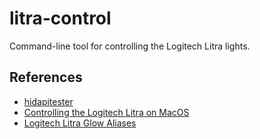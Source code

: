 # litra-control

Command-line tool for controlling the Logitech Litra lights.

## References

- [hidapitester](https://github.com/todbot/hidapitester)
- [Controlling the Logitech Litra on MacOS](https://ultracrepidarian.phfactor.net/tag/mac/)
- [Logitech Litra Glow Aliases](https://github.com/kharyam/litra-driver/issues/13)
